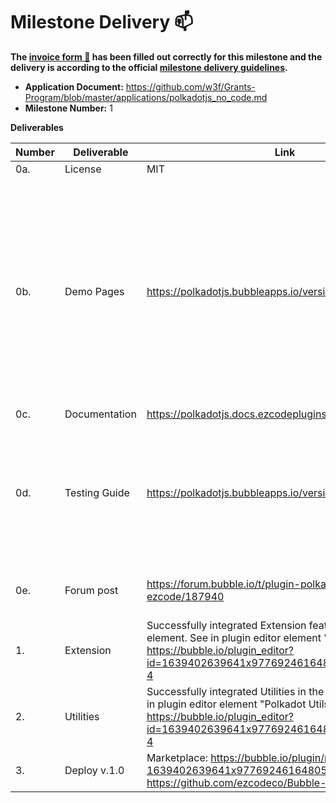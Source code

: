 # Milestone Delivery :mailbox:

**The [invoice form :pencil:](https://docs.google.com/forms/d/e/1FAIpQLSfmNYaoCgrxyhzgoKQ0ynQvnNRoTmgApz9NrMp-hd8mhIiO0A/viewform) has been filled out correctly for this milestone and the delivery is according to the official [milestone delivery guidelines](https://github.com/w3f/Grants-Program/blob/master/docs/milestone-deliverables-guidelines.md).**

- **Application Document:** https://github.com/w3f/Grants-Program/blob/master/applications/polkadotjs_no_code.md
- **Milestone Number:** 1

**Deliverables**

| Number | Deliverable   | Link                                                                                                                                                                                             | Notes                                                                                                                                                                                                                   |
| ------ | ------------- | ------------------------------------------------------------------------------------------------------------------------------------------------------------------------------------------------ | ----------------------------------------------------------------------------------------------------------------------------------------------------------------------------------------------------------------------- |
| 0a.    | License       | MIT                                                                                                                                                                                              |                                                                                                                                                                                                                         |
| 0b.    | Demo Pages    | https://polkadotjs.bubbleapps.io/version-test/                                                                                                                                                   | You will find on this page links to all demo pages available. Most of the feauters are on separate pages, but some of them are combined on one page for a better experience. For example, features for Wallet extension |
| 0c.    | Documentation | https://polkadotjs.docs.ezcodeplugins.com                                                                                                                                                        |                                                                                                                                                                                                                         |
| 0d.    | Testing Guide | https://polkadotjs.bubbleapps.io/version-test/                                                                                                                                                   | As described in the application, the only way to test it is through demo pages that covers all integrated features. Also, refer to plugin documentation.                                                                |
| 0e.    | Forum post    | https://forum.bubble.io/t/plugin-polkadot-js-by-ezcode/187940                                                                                                                                    | It was written in our usual style for such plugin posts                                                                                                                                                                 |
| 1.     | Extension     | Successfully integrated Extension features in the plugin element. See in plugin editor element "Polkadot Wallet": https://bubble.io/plugin_editor?id=1639402639641x977692461648052200&tab=tabs-4 |                                                                                                                                                                                                                         |
| 2.     | Utilities     | Successfully integrated Utilities in the plugin element. See in plugin editor element "Polkadot Utils": https://bubble.io/plugin_editor?id=1639402639641x977692461648052200&tab=tabs-4           |                                                                                                                                                                                                                         |
| 3.     | Deploy v.1.0  | Marketplace: https://bubble.io/plugin/polkadotjs-1639402639641x977692461648052200 GitHub: https://github.com/ezcodeco/Bubble-Plugin-Polkadot.js                                                  |                                                                                                                                                                                                                         |

